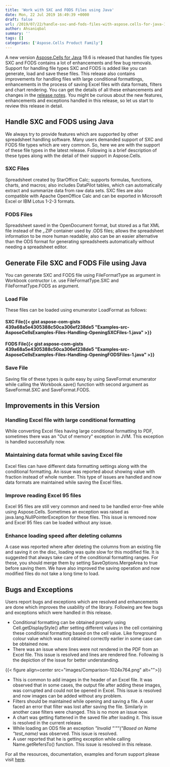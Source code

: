 ```yaml
---
title: 'Work with SXC and FODS Files using Java'
date: Mon, 22 Jul 2019 16:49:39 +0000
draft: false
url: /2019/07/22/handle-sxc-and-fods-files-with-aspose.cells-for-java-19.6/
author: Ahsaniqbal
summary: ''
tags: []
categories: ['Aspose.Cells Product Family']
---
```


A new version [Aspose.Cells for Java][1] 19.6 is released that handles file types SXC and FODS contains a lot of enhancements and few bug removals. Support for handling file types SXC and FODS is added like you can generate, load and save these files. This release also contains improvements for handling files with large conditional formattings, enhancements in the process of saving Excel files with data formats, filters and chart rendering. You can get the details of all these enhancements and changes in the [release notes][2]. You might be curious about the new features, enhancements and exceptions handled in this release, so let us start to review this release in detail.

## Handle SXC and FODS using Java

We always try to provide features which are supported by other spreadsheet handling software. Many users demanded support of SXC and FODS file types which are very common. So, here we are with the support of these file types in the latest release. Following is a brief description of these types along with the detail of their support in Aspose.Cells.

### SXC Files

Spreadsheet created by StarOffice Calc; supports formulas, functions, charts, and macros; also includes DataPilot tables, which can automatically extract and summarize data from raw data sets. SXC files are also compatible with Apache OpenOffice Calc and can be exported in Microsoft Excel or IBM Lotus 1-2-3 formats.

### FODS Files

Spreadsheet saved in the OpenDocument format, but stored as a flat XML file instead of the [.][3].ZIP container used by .ODS files; allows the spreadsheet information to be more human readable; also can be an easier alternative than the ODS format for generating spreadsheets automatically without needing a spreadsheet editor.

## Generate File SXC and FODS File using Java

You can generate SXC and FODS file using FileFormatType as argument in Workbook contructor i.e. use FileFormatType.SXC and FileFormatType.FODS as argument.

### Load File

These files can be loaded using enumerator LoadFormat as follows:

#### SXC File{{< gist aspose-com-gists 439a68a5e4305388c50ca306ef238de5 "Examples-src-AsposeCellsExamples-Files-Handling-OpeningSXCFiles-1.java" >}}

#### FODS File{{< gist aspose-com-gists 439a68a5e4305388c50ca306ef238de5 "Examples-src-AsposeCellsExamples-Files-Handling-OpeningFODSFiles-1.java" >}}

### Save File

Saving file of these types is quite easy by using SaveFormat enumerator while calling the Workbook.save() function with second argument as SaveFormat.SXC and SaveFormat.FODS.

## Improvements in this Version

### Handling Excel file with large conditional formatting

While converting Excel files having large conditional formatting to PDF, sometimes there was an "Out of memory" exception in JVM. This exception is handled successfully now.

### Maintaining data format while saving Excel file

Excel files can have different data formatting settings along with the conditional formatting. An issue was reported about showing value with fraction instead of whole number. This type of issues are handled and now data formats are maintained while saving the Excel files.

### Improve reading Excel 95 files

Excel 95 files are still very common and need to be handled error-free while using Aspose.Cells. Sometimes an exception was raised as java.lang.NullPointerException for these files. This issue is removed now and Excel 95 files can be loaded without any issue.

### Enhance loading speed after deleting columns

A case was reported where after deleting the columns from an existing file and saving it on the disc, loading was quite slow for this modified file. It is suggested that always take care of the conditional formatting ranges. For these, you should merge them by setting SaveOptions.MergeArea to true before saving them. We have also improved the saving operation and now modified files do not take a long time to load.

## Bugs and Exceptions

Users report bugs and exceptions which are resolved and enhancements are done which improves the usability of the library. Following are few bugs and exceptions which were handled in this release.

*   Conditional formatting can be obtained properly using Cell.getDisplayStyle() after setting different values in the cell containing these conditional formatting based on the cell value. Like foreground colour value which was not obtained correctly earlier in some case can be obtained now.
*   There was an issue where lines were not rendered in the PDF from an Excel file. This issue is resolved and lines are rendered fine. Following is the depiction of the issue for better understanding.



{{< figure align=center src="images/Comparison-1024x764.png" alt="">}}


*   This is common to add images in the header of an Excel file. It was observed that in some cases, the output file after adding these images, was corrupted and could not be opened in Excel. This issue is resolved and now images can be added without any problem.
*   Filters should be maintained while opening and saving a file. A user faced an error that filter was lost after saving the file. Similarly in another case filters were changed. This is no more an issue now.
*   A chart was getting flattened in the saved file after loading it. This issue is resolved in the current release.
*   While loading an ODS file an exception _"Invalid "'""("Based on Name "test\_name)_ was observed. This issue is resolved.
*   A user reported that he is getting exception while calling Name.getRefersTo() function. This issue is resolved in this release.

For all the resources, documentation, examples and forum support please visit [here][4].




[1]: https://products.aspose.com/cells/java
[2]: https://docs.aspose.com/display/cellsjava/Aspose.Cells+for+Java+19.6+Release+Notes
[3]: https://fileinfo.com/extension/zip
[4]: https://products.aspose.com/cells/java




